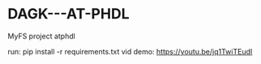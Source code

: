 # DAGK---AT-PHDL
MyFS project atphdl

run: pip install -r requirements.txt
vid demo: https://youtu.be/jq1TwiTEudI